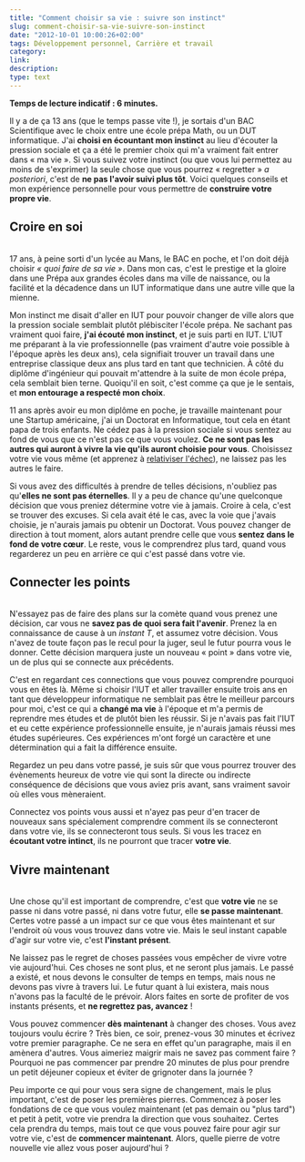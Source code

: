 ```yaml
---
title: "Comment choisir sa vie : suivre son instinct"
slug: comment-choisir-sa-vie-suivre-son-instinct
date: "2012-10-01 10:00:26+02:00"
tags: Développement personnel, Carrière et travail
category: 
link: 
description: 
type: text
---
```


<p><strong>Temps de lecture indicatif : 6 minutes.</strong></p>

<p>Il y a de ça 13 ans (que le temps passe vite !), je sortais d'un BAC Scientifique avec le choix entre une école prépa Math, ou un DUT informatique. J'ai <strong>choisi en écountant mon instinct</strong> au lieu d'écouter la pression sociale et ça a été le premier choix qui m'a vraiment fait entrer dans « ma vie ». Si vous suivez votre instinct (ou que vous lui permettez au moins de s'exprimer) la seule chose que vous pourrez « regretter » <em>a posteriori</em>, c'est de <strong>ne pas l'avoir suivi plus tôt</strong>. Voici quelques conseils et mon expérience personnelle pour vous permettre de <strong>construire votre propre vie</strong>.<!-- TEASER_END --><br /><h2>Croire en soi</h2><br />17 ans, à peine sorti d'un lycée au Mans, le BAC en poche, et l'on doit déjà choisir <em>« quoi faire de sa vie »</em>. Dans mon cas, c'est le prestige et la gloire dans une Prépa aux grandes écoles dans ma ville de naissance, ou la facilité et la décadence dans un IUT informatique dans une autre ville que la mienne.</p>

<p>Mon instinct me disait d'aller en IUT pour pouvoir changer de ville alors que la pression sociale semblait plutôt plébisciter l'école prépa. Ne sachant pas vraiment quoi faire, <strong>j'ai écouté mon instinct</strong>, et je suis parti en IUT. L'IUT me préparant à la vie professionnelle (pas vraiment d'autre voie possible à l'époque après les deux ans), cela signifiait trouver un travail dans une entreprise classique deux ans plus tard en tant que technicien. À côté du diplôme d'ingénieur qui pouvait m'attendre à la suite de mon école prépa, cela semblait bien terne. Quoiqu'il en soit, c'est comme ça que je le sentais, et <strong>mon entourage a respecté mon choix</strong>.</p>

<p>11 ans après avoir eu mon diplôme en poche, je travaille maintenant pour une Startup américaine, j'ai un Doctorat en Informatique, tout cela en étant papa de trois enfants. Ne cédez pas à la pression sociale si vous sentez au fond de vous que ce n'est pas ce que vous voulez. <strong>Ce ne sont pas les autres qui auront à vivre la vie qu'ils auront choisie pour vous</strong>. Choisissez votre vie vous même (et apprenez à <a href="/blog/fr/comment-réussir-dans-la-vie-dompter-léchec/">relativiser l'échec</a>), ne laissez pas les autres le faire.</p>

<p>Si vous avez des difficultés à prendre de telles décisions, n'oubliez pas qu'<strong>elles ne sont pas éternelles</strong>. Il y a peu de chance qu'une quelconque décision que vous preniez détermine votre vie à jamais. Croire à cela, c'est se trouver des excuses. Si cela avait été le cas, avec la voie que j'avais choisie, je n'aurais jamais pu obtenir un Doctorat. Vous pouvez changer de direction à tout moment, alors autant prendre celle que vous <strong>sentez dans le fond de votre cœur</strong>. Le reste, vous le comprendrez plus tard, quand vous regarderez un peu en arrière ce qui c'est passé dans votre vie.<br /><h2>Connecter les points</h2><br />N'essayez pas de faire des plans sur la comète quand vous prenez une décision, car vous ne <strong>savez pas de quoi sera fait l'avenir</strong>. Prenez la en connaissance de cause à un <em>instant T</em>, et assumez votre décision. Vous n'avez de toute façon pas le recul pour la juger, seul le futur pourra vous le donner. Cette décision marquera juste un nouveau « point » dans votre vie, un de plus qui se connecte aux précédents.</p>

<p>C'est en regardant ces connections que vous pouvez comprendre pourquoi vous en êtes là. Même si choisir l'IUT et aller travailler ensuite trois ans en tant que développeur informatique ne semblait pas être le meilleur parcours pour moi, c'est ce qui a <strong>changé ma vie</strong> à l'époque et m'a permis de reprendre mes études et de plutôt bien les réussir. Si je n'avais pas fait l'IUT et eu cette expérience professionnelle ensuite, je n'aurais jamais réussi mes études supérieures. Ces expériences m'ont forgé un caractère et une détermination qui a fait la différence ensuite.</p>

<p>Regardez un peu dans votre passé, je suis sûr que vous pourrez trouver des évènements heureux de votre vie qui sont la directe ou indirecte conséquence de décisions que vous aviez pris avant, sans vraiment savoir où elles vous mèneraient.</p>

<p>Connectez vos points vous aussi et n'ayez pas peur d'en tracer de nouveaux sans spécialement comprendre comment ils se connecteront dans votre vie, ils se connecteront tous seuls. Si vous les tracez en <strong>écoutant votre intinct</strong>, ils ne pourront que tracer <strong>votre vie</strong>.<br /><h2>Vivre maintenant</h2><br />Une chose qu'il est important de comprendre, c'est que <strong>votre vie</strong> ne se passe ni dans votre passé, ni dans votre futur, elle <strong>se passe maintenant</strong>. Certes votre passé a un impact sur ce que vous êtes maintenant et sur l'endroit où vous vous trouvez dans votre vie. Mais le seul instant capable d'agir sur votre vie, c'est <strong>l'instant présent</strong>.</p>

<p>Ne laissez pas le regret de choses passées vous empêcher de vivre votre vie aujourd'hui. Ces choses ne sont plus, et ne seront plus jamais. Le passé a existé, et nous devons le consulter de temps en temps, mais nous ne devons pas vivre à travers lui. Le futur quant à lui existera, mais nous n'avons pas la faculté de le prévoir. Alors faites en sorte de profiter de vos instants présents, et <strong>ne regrettez pas, avancez</strong> !</p>

<p>Vous pouvez commencer <strong>dès maintenant</strong> à changer des choses. Vous avez toujours voulu écrire ? Très bien, ce soir, prenez-vous 30 minutes et écrivez votre premier paragraphe. Ce ne sera en effet qu'un paragraphe, mais il en amènera d'autres. Vous aimeriez maigrir mais ne savez pas comment faire ? Pourquoi ne pas commencer par prendre 20 minutes de plus pour prendre un petit déjeuner copieux et éviter de grignoter dans la journée ?</p>

<p>Peu importe ce qui pour vous sera signe de changement, mais le plus important, c'est de poser les premières pierres. Commencez à poser les fondations de ce que vous voulez maintenant (et pas demain ou "plus tard") et petit à petit, votre vie prendra la direction que vous souhaitez. Certes cela prendra du temps, mais tout ce que vous pouvez faire pour agir sur votre vie, c'est de <strong>commencer maintenant</strong>. Alors, quelle pierre de votre nouvelle vie allez vous poser aujourd'hui ?</p>
